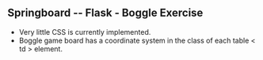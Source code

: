 ## Springboard -- Flask - Boggle Exercise

* Very little CSS is currently implemented.
* Boggle game board has a coordinate system in the class of each table < td > element.